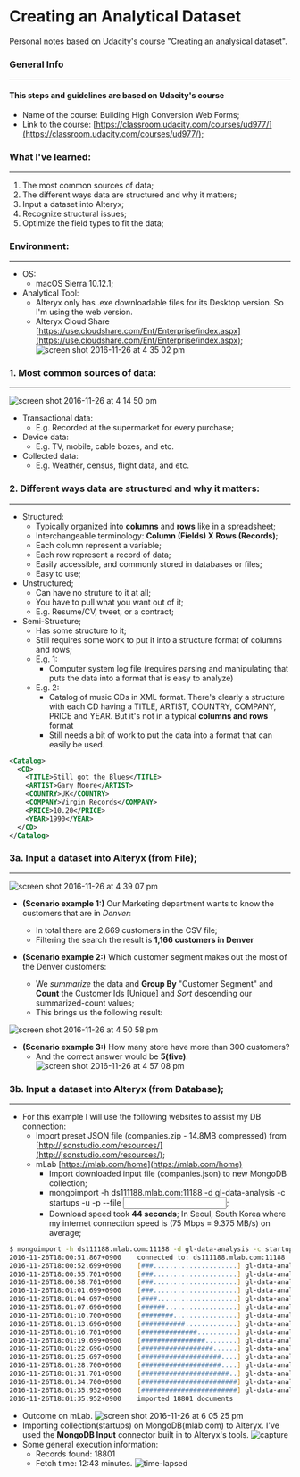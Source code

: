 # Creating an Analytical Dataset
Personal notes based on Udacity's course "Creating an analysical dataset".

### General Info
------
#### This steps and guidelines are based on Udacity's course
- Name of the course: Building High Conversion Web Forms;
- Link to the course: [https://classroom.udacity.com/courses/ud977/](https://classroom.udacity.com/courses/ud977/);

### What I've learned:
------
1. The most common sources of data;
2. The different ways data are structured and why it matters;
3. Input a dataset into Alteryx;
4. Recognize structural issues;
5. Optimize the field types to fit the data;

### Environment:
-------
- OS:
  - macOS Sierra 10.12.1;
- Analytical Tool:
  - Alteryx only has .exe downloadable files for its Desktop version. So I'm using the web version.
  - Alteryx Cloud Share [https://use.cloudshare.com/Ent/Enterprise/index.aspx](https://use.cloudshare.com/Ent/Enterprise/index.aspx);
![screen shot 2016-11-26 at 4 35 02 pm](https://cloud.githubusercontent.com/assets/16644017/20638860/537ff0d6-b3f6-11e6-9c71-c23cf4e1739e.png)

### 1. Most common sources of data:
--------
![screen shot 2016-11-26 at 4 14 50 pm](https://cloud.githubusercontent.com/assets/16644017/20638762/919d57e4-b3f3-11e6-8855-b97d3974908f.png)
- Transactional data:
  - E.g. Recorded at the supermarket for every purchase;
- Device data:
  - E.g. TV, mobile, cable boxes, and etc.
- Collected data:
  - E.g. Weather, census, flight data, and etc.
  
### 2. Different ways data are structured and why it matters:
--------
- Structured:
  - Typically organized into **columns** and **rows** like in a spreadsheet;
  - Interchangeable terminology: **Column (Fields) X Rows (Records)**;
  - Each column represent a variable;
  - Each row represent a record of data;
  - Easily accessible, and commonly stored in databases or files;
  - Easy to use;
- Unstructured;
  - Can have no struture to it at all;
  - You have to pull what you want out of it;
  - E.g. Resume/CV, tweet, or a contract;
- Semi-Structure;
  - Has some structure to it;
  - Still requires some work to put it into a structure format of columns and rows;
  - E.g. 1: 
    - Computer system log file (requires parsing and manipulating that puts the data into a format that is easy to analyze)
  - E.g. 2: 
    - Catalog of music CDs in XML format. There's clearly a structure with each CD having a TITLE, ARTIST, COUNTRY, COMPANY, PRICE and YEAR. But it's not in a typical **columns and rows** format
    - Still needs a bit of work to put the data into a format that can easily be used.
```xml
<Catalog>
  <CD>
    <TITLE>Still got the Blues</TITLE>
    <ARTIST>Gary Moore</ARTIST>
    <COUNTRY>UK</COUNTRY>
    <COMPANY>Virgin Records</COMPANY>
    <PRICE>10.20</PRICE>
    <YEAR>1990</YEAR>
  </CD>
</Catalog>
```

### 3a. Input a dataset into Alteryx (from File);
--------
![screen shot 2016-11-26 at 4 39 07 pm](https://cloud.githubusercontent.com/assets/16644017/20638878/e28e5e70-b3f6-11e6-8155-ddb4914d0b69.png)
- **(Scenario example 1:)** Our Marketing department wants to know the customers that are in *Denver*:
  - In total there are 2,669 customers in the CSV file;
  - Filtering the search the result is **1,166 customers in Denver**
  
- **(Scenario example 2:)** Which customer segment makes out the most of the Denver customers:
  - We *summarize* the data and **Group By** "Customer Segment" and **Count** the Customer Ids [Unique] and *Sort* descending our summarized-count values;
  - This brings us the following result:
  
![screen shot 2016-11-26 at 4 50 58 pm](https://cloud.githubusercontent.com/assets/16644017/20638915/b632eb28-b3f8-11e6-8bd2-b65e3d0218fc.png)

- **(Scenario example 3:)** How many store have more than 300 customers?
  - And the correct answer would be **5(five)**.
![screen shot 2016-11-26 at 4 57 08 pm](https://cloud.githubusercontent.com/assets/16644017/20638956/81ba7b9e-b3f9-11e6-8548-51f647758d2c.png)

### 3b. Input a dataset into Alteryx (from Database);
--------
- For this example I will use the following websites to assist my DB connection:
  - Import preset JSON file (companies.zip - 14.8MB compressed) from [http://jsonstudio.com/resources/](http://jsonstudio.com/resources/);
  - mLab [https://mlab.com/home](https://mlab.com/home)
    - Import downloaded input file (companies.json) to new MongoDB collection;
    - mongoimport -h ds111188.mlab.com:11188 -d gl-data-analysis -c startups -u <user> -p <password> --file <input file>;
    - Download speed took **44 seconds**; In Seoul, South Korea where my internet connection speed is (75 Mbps = 9.375 MB/s) on average;
```zsh
$ mongoimport -h ds111188.mlab.com:11188 -d gl-data-analysis -c startups -u <dbuser> -p <dbuser_pwd> --file companies.json
2016-11-26T18:00:51.867+0900	connected to: ds111188.mlab.com:11188
2016-11-26T18:00:52.699+0900	[###.....................] gl-data-analysis.startups	9.39MB/74.6MB (12.6%)
2016-11-26T18:00:55.701+0900	[###.....................] gl-data-analysis.startups	9.39MB/74.6MB (12.6%)
2016-11-26T18:00:58.701+0900	[###.....................] gl-data-analysis.startups	9.39MB/74.6MB (12.6%)
2016-11-26T18:01:01.699+0900	[###.....................] gl-data-analysis.startups	9.39MB/74.6MB (12.6%)
2016-11-26T18:01:04.697+0900	[####....................] gl-data-analysis.startups	14.8MB/74.6MB (19.8%)
2016-11-26T18:01:07.696+0900	[######..................] gl-data-analysis.startups	19.3MB/74.6MB (25.8%)
2016-11-26T18:01:10.700+0900	[########................] gl-data-analysis.startups	26.6MB/74.6MB (35.6%)
2016-11-26T18:01:13.696+0900	[###########.............] gl-data-analysis.startups	37.0MB/74.6MB (49.6%)
2016-11-26T18:01:16.701+0900	[##############..........] gl-data-analysis.startups	43.9MB/74.6MB (58.9%)
2016-11-26T18:01:19.699+0900	[################........] gl-data-analysis.startups	50.9MB/74.6MB (68.2%)
2016-11-26T18:01:22.696+0900	[##################......] gl-data-analysis.startups	57.8MB/74.6MB (77.5%)
2016-11-26T18:01:25.697+0900	[####################....] gl-data-analysis.startups	65.3MB/74.6MB (87.5%)
2016-11-26T18:01:28.700+0900	[####################....] gl-data-analysis.startups	65.3MB/74.6MB (87.5%)
2016-11-26T18:01:31.701+0900	[######################..] gl-data-analysis.startups	68.8MB/74.6MB (92.1%)
2016-11-26T18:01:34.700+0900	[########################] gl-data-analysis.startups	74.6MB/74.6MB (100.0%)
2016-11-26T18:01:35.952+0900	[########################] gl-data-analysis.startups	74.6MB/74.6MB (100.0%)
2016-11-26T18:01:35.952+0900	imported 18801 documents
```
  - Outcome on mLab.
![screen shot 2016-11-26 at 6 05 25 pm](https://cloud.githubusercontent.com/assets/16644017/20639309/f4f0d5c8-b402-11e6-9e40-72477439dc88.png)
  - Importing collection(startups) on MongoDB(mlab.com) to Alteryx. I've used the **MongoDB Input** connector built in to Alteryx's tools. 
![capture](https://cloud.githubusercontent.com/assets/16644017/20640150/ff3190c4-b419-11e6-98cc-a6c5a3e7a5be.JPG)
  - Some general execution information:
    - Records found: 18801
    - Fetch time: 12:43 minutes.
![time-lapsed](https://cloud.githubusercontent.com/assets/16644017/20640242/bf59b312-b41b-11e6-893c-477e195b5722.JPG)


